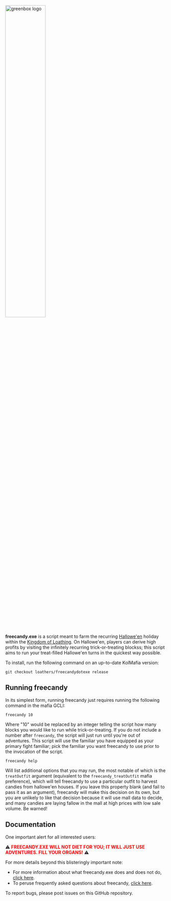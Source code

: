 <img src="https://user-images.githubusercontent.com/8014761/189776285-15b3468e-6ae9-46f2-8394-f1dc6a86b658.png" alt="greenbox logo" style="width: 50%;">

**freecandy.exe** is a script meant to farm the recurring [Hallowe'en](https://kol.coldfront.net/thekolwiki/index.php/Halloween) holiday within the [Kingdom of Loathing](https://www.kingdomofloathing.com/). On Hallowe'en, players can derive high profits by visiting the infinitely recurring trick-or-treating blockss; this script aims to run your treat-filled Hallowe'en turns in the quickest way possible.

To install, run the following command on an up-to-date KolMafia version:

```
git checkout loathers/freecandydotexe release
```

## Running freecandy

In its simplest form, running freecandy just requires running the following command in the mafia GCLI:

```
freecandy 10
```

Where "10" would be replaced by an integer telling the script how many blocks you would like to run while trick-or-treating. If you do not include a number after `freecandy`, the script will just run until you're out of adventures. This script will use the familiar you have equipped as your primary fight familiar; pick the familiar you want freecandy to use prior to the invocation of the script.

```
freecandy help
```

Will list additional options that you may run, the most notable of which is the `treatOutfit` argument (equivalent to the `freecandy_treatOutfit` mafia preference), which will tell freecandy to use a particular outfit to harvest candies from hallowe'en houses. If you leave this property blank (and fail to pass it as an argument), freecandy will make this decision on its own, but you are unlikely to like that decision because it will use mall data to decide, and many candies are laying fallow in the mall at high prices with low sale volume. Be warned!

## Documentation

One important alert for all interested users:

:warning: **<span style="color:red">FREECANDY.EXE WILL NOT DIET FOR YOU; IT WILL JUST USE ADVENTURES. FILL YOUR ORGANS!</span>** :warning:

For more details beyond this blisteringly important note:

- For more information about what freecandy.exe does and does not do, [click here](documentation/scope.md).
- To peruse frequently asked questions about freecandy, [click here](documentation/faq.md).

To report bugs, please post issues on this GitHub repository.

